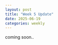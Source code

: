 ```yaml
---
layout: post
title: "Week 5 Update"
date: 2025-06-19
categories: weekly
---
```

coming soon..
